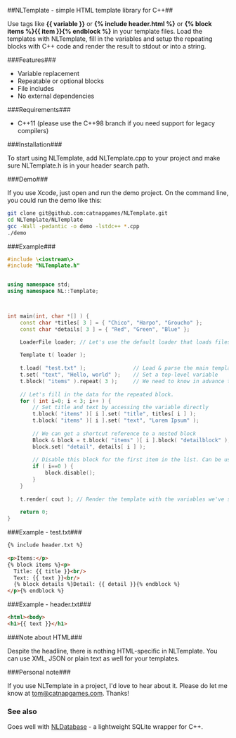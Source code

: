 ##NLTemplate - simple HTML template library for C++##

Use tags like **{{ variable }}** or **{% include header.html %}** or
**{% block items %}{{ item }}{% endblock %}** in your template files.
Load the templates with NLTemplate, fill in the variables and setup the
repeating blocks with C++ code and render the result to stdout or
into a string.

###Features###

- Variable replacement
- Repeatable or optional blocks
- File includes
- No external dependencies

###Requirements###

- C++11 (please use the C++98 branch if you need support for legacy compilers)

###Installation###

To start using NLTemplate, add NLTemplate.cpp to your project and make sure NLTemplate.h is in your header search path.

###Demo###

If you use Xcode, just open and run the demo project. On the command line, you could run the demo like this:

``` bash
git clone git@github.com:catnapgames/NLTemplate.git
cd NLTemplate/NLTemplate
gcc -Wall -pedantic -o demo -lstdc++ *.cpp
./demo
```

###Example###

``` c++
#include \<iostream\>
#include "NLTemplate.h"


using namespace std;
using namespace NL::Template;



int main(int, char *[] ) {
    const char *titles[ 3 ] = { "Chico", "Harpo", "Groucho" };
    const char *details[ 3 ] = { "Red", "Green", "Blue" };

    LoaderFile loader; // Let's use the default loader that loads files from disk.
    
    Template t( loader );
    
    t.load( "test.txt" );               // Load & parse the main template and its dependencies.
    t.set( "text", "Hello, world" );    // Set a top-level variable
    t.block( "items" ).repeat( 3 );     // We need to know in advance that the "items" block will repeat 3 times.
    
    // Let's fill in the data for the repeated block.
    for ( int i=0; i < 3; i++ ) {
        // Set title and text by accessing the variable directly
        t.block( "items" )[ i ].set( "title", titles[ i ] );
        t.block( "items" )[ i ].set( "text", "Lorem Ipsum" );
        
        // We can get a shortcut reference to a nested block
        Block & block = t.block( "items" )[ i ].block( "detailblock" );
        block.set( "detail", details[ i ] );
        
        // Disable this block for the first item in the list. Can be useful for opening/closing HTML tables etc.
        if ( i==0 ) {
            block.disable();
        }
    }
    
    t.render( cout ); // Render the template with the variables we've set above
    
    return 0;
}
```

###Example - test.txt###

``` html
{% include header.txt %}
    
<p>Items:</p>
{% block items %}<p>
  Title: {{ title }}<br/>
  Text: {{ text }}<br/>
  {% block details %}Detail: {{ detail }}{% endblock %}
</p>{% endblock %}
```

###Example - header.txt###

``` html
<html><body>
<h1>{{ text }}</h1>
```

###Note about HTML###

Despite the headline, there is nothing HTML-specific in NLTemplate.
You can use XML, JSON or plain text as well for your templates.


###Personal note###

If you use NLTemplate in a project, I'd love to hear about it. Please do let me know at tom@catnapgames.com. Thanks!

### See also ###

Goes well with [NLDatabase](https://github.com/catnapgames/NLDatabase) - a lightweight SQLite wrapper for C++.
